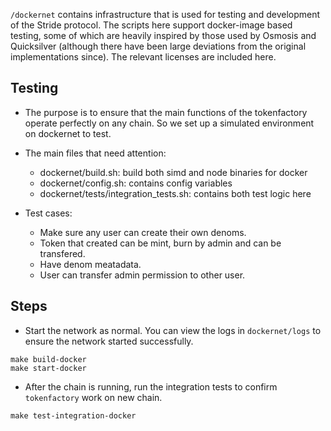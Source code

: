 `/dockernet` contains infrastructure that is used for testing and development of the Stride protocol. The scripts here support docker-image based testing, some of which are heavily inspired by those used by Osmosis and Quicksilver (although there have been large deviations from the original implementations since). The relevant licenses are included here.

## Testing

* The purpose is to ensure that the main functions of the tokenfactory operate perfectly on any chain. So we set up a simulated environment on dockernet to test.

* The main files that need attention:
    * dockernet/build.sh: build both simd and node binaries for docker
    * dockernet/config.sh: contains config variables
    * dockernet/tests/integration_tests.sh: contains both test logic here

* Test cases:
    * Make sure any user can create their own denoms.
    * Token that created can be mint, burn by admin and can be transfered.
    * Have denom meatadata.
    * User can transfer admin permission to other user.

## Steps

* Start the network as normal.  You can view the logs in `dockernet/logs` to ensure the network started successfully.
```
make build-docker
make start-docker
```

* After the chain is running, run the integration tests to confirm `tokenfactory` work on new chain.
```
make test-integration-docker
```